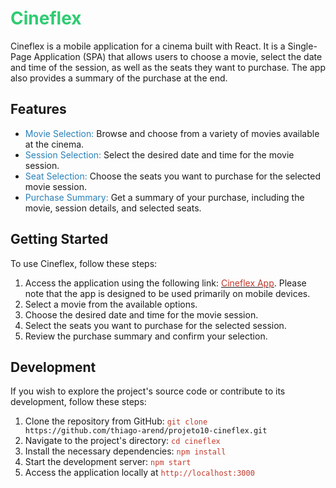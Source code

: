 <h1 style="color: #2ecc71;">Cineflex</h1>
<p>Cineflex is a mobile application for a cinema built with React. It is a Single-Page Application (SPA) that allows users to choose a movie, select the date and time of the session, as well as the seats they want to purchase. The app also provides a summary of the purchase at the end.</p>
<h2>Features</h2>
<ul>
  <li><span style="color: #2980b9;">Movie Selection:</span> Browse and choose from a variety of movies available at the cinema.</li>
  <li><span style="color: #2980b9;">Session Selection:</span> Select the desired date and time for the movie session.</li>
  <li><span style="color: #2980b9;">Seat Selection:</span> Choose the seats you want to purchase for the selected movie session.</li>
  <li><span style="color: #2980b9;">Purchase Summary:</span> Get a summary of your purchase, including the movie, session details, and selected seats.</li>
</ul>
<h2>Getting Started</h2>
<p>To use Cineflex, follow these steps:</p>
<ol>
  <li>Access the application using the following link: <a href="https://projeto10-cineflex-thiago-arend.vercel.app/"><span style="color: #c0392b;">Cineflex App</span></a>. Please note that the app is designed to be used primarily on mobile devices.</li>
  <li>Select a movie from the available options.</li>
  <li>Choose the desired date and time for the movie session.</li>
  <li>Select the seats you want to purchase for the selected session.</li>
  <li>Review the purchase summary and confirm your selection.</li>
</ol>
<h2>Development</h2>
<p>If you wish to explore the project's source code or contribute to its development, follow these steps:</p>
<ol>
  <li>Clone the repository from GitHub: <code><span style="color: #c0392b;">git clone</span> https://github.com/thiago-arend/projeto10-cineflex.git</code></li>
  <li>Navigate to the project's directory: <code><span style="color: #c0392b;">cd cineflex</span></code></li>
  <li>Install the necessary dependencies: <code><span style="color: #c0392b;">npm install</span></code></li>
  <li>Start the development server: <code><span style="color: #c0392b;">npm start</span></code></li>
  <li>Access the application locally at <code><span style="color: #c0392b;">http://localhost:3000</span></code></li>
</ol>
